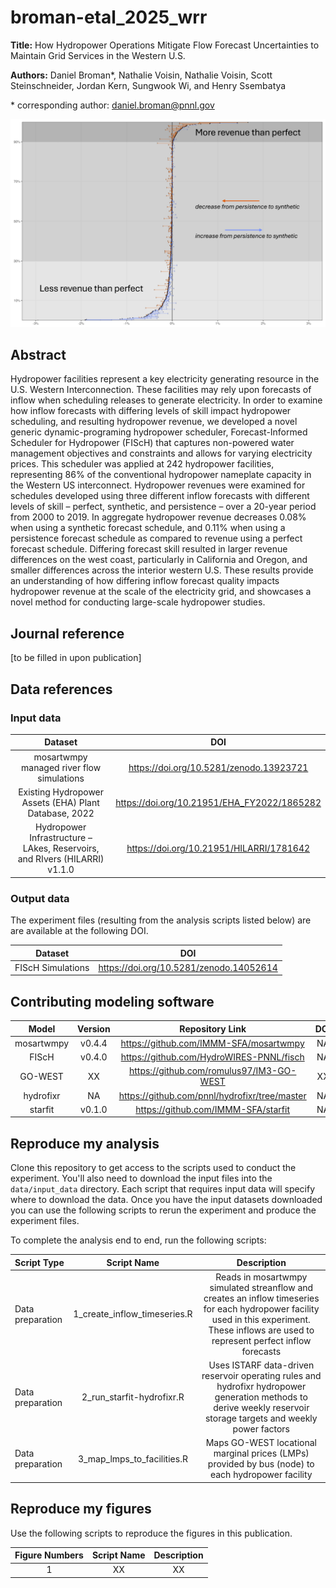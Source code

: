 # broman-etal_2025_wrr

**Title:** How Hydropower Operations Mitigate Flow Forecast Uncertainties to Maintain Grid Services in the Western U.S.

**Authors:**
Daniel Broman*, Nathalie Voisin, Nathalie Voisin, Scott Steinschneider, Jordan Kern, Sungwook Wi, and Henry Ssembatya

\* corresponding author: daniel.broman@pnnl.gov

![Annual Hydropower Revenue Differences When Scheduling With Different Inflow Forecast](https://github.com/HydroWIRES-PNNL/broman-etal_2025_wrr/blob/main/figures/figure7_annualrevdist.png)

## Abstract

Hydropower facilities represent a key electricity generating resource in the U.S. Western Interconnection. These facilities may rely upon forecasts of inflow when scheduling releases to generate electricity. In order to examine how inflow forecasts with differing levels of skill impact hydropower scheduling, and resulting hydropower revenue, we developed a novel generic dynamic-programing hydropower scheduler, Forecast-Informed Scheduler for Hydropower (FIScH) that captures non-powered water management objectives and constraints and allows for varying electricity prices. This scheduler was applied at 242 hydropower facilities, representing 86% of the conventional hydropower nameplate capacity in the Western US interconnect. Hydropower revenues were examined for schedules developed using three different inflow forecasts with different levels of skill – perfect, synthetic, and persistence – over a 20-year period from 2000 to 2019. In aggregate hydropower revenue decreases 0.08% when using a synthetic forecast schedule, and 0.11% when using a persistence forecast schedule as compared to revenue using a perfect forecast schedule. Differing forecast skill resulted in larger revenue differences on the west coast, particularly in California and Oregon, and smaller differences across the interior western U.S. These results provide an understanding of how differing inflow forecast quality impacts hydropower revenue at the scale of the electricity grid, and showcases a novel method for conducting large-scale hydropower studies.

## Journal reference

[to be filled in upon publication]

## Data references
### Input data
|              Dataset              |                                   DOI                                    |
|:---------------------------------:|:------------------------------------------------------------------------:|
|  mosartwmpy managed river flow simulations  | https://doi.org/10.5281/zenodo.13923721                        |
|  Existing Hydropower Assets (EHA) Plant Database, 2022  | https://doi.org/10.21951/EHA_FY2022/1865282 |
|  Hydropower Infrastructure – LAkes, Reservoirs, and RIvers (HILARRI) v1.1.0  | https://doi.org/10.21951/HILARRI/1781642 |

### Output data
The experiment files (resulting from the analysis scripts listed below) are are available at the following DOI.

|       Dataset       |                  DOI                   |
|:-------------------:|:-----------------------------------------------------------------------------:|
| FIScH Simulations |  https://doi.org/10.5281/zenodo.14052614 |


## Contributing modeling software
|  Model   | Version |         Repository Link          | DOI |
|:--------:|:-------:|:--------------------------------:|:---:|
| mosartwmpy |  v0.4.4  | https://github.com/IMMM-SFA/mosartwmpy | NA |
| FIScH |  v0.4.0  | https://github.com/HydroWIRES-PNNL/fisch | NA |
| GO-WEST |  XX   | https://github.com/romulus97/IM3-GO-WEST | XX |
| hydrofixr | NA | https://github.com/pnnl/hydrofixr/tree/master | NA|
| starfit | v0.1.0 | https://github.com/IMMM-SFA/starfit | NA |


## Reproduce my analysis
Clone this repository to get access to the scripts used to conduct the experiment. You'll also need 
to download the input files into the `data/input_data` directory. Each script that requires input data will specify where to download the data. 
Once you have the input datasets downloaded you can use the following 
scripts to rerun the experiment and produce the experiment files. 

To complete the analysis end to end, run the following scripts:

| Script Type      |               Script Name               |                                                                       Description                                                                       |
|:-----------------|:---------------------------------------:|:-------------------------------------------------------------------------------------------------------------------------------------------------------:|
| Data preparation | 1_create_inflow_timeseries.R | Reads in mosartwmpy simulated streanflow and creates an inflow timeseries for each hydropower facility used in this experiment. These inflows are used to represent perfect inflow forecasts |
| Data preparation | 2_run_starfit-hydrofixr.R | Uses ISTARF data-driven reservoir operating rules and hydrofixr hydropower generation methods to derive weekly reservoir storage targets and weekly power factors |
| Data preparation | 3_map_lmps_to_facilities.R  | Maps GO-WEST locational marginal prices (LMPs) provided by bus (node) to each hydropower facility |



## Reproduce my figures
Use the following scripts to reproduce the figures in this publication.

| Figure Numbers |                Script Name                 |                                  Description                                   | 
|:--------------:|:------------------------------------------:|:------------------------------------------------------------------------------:|
| 1 | XX | XX |
